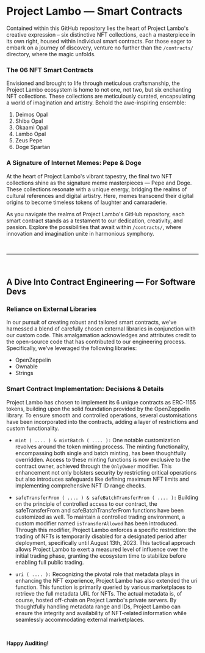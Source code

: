 # Project Lambo &mdash; Smart Contracts

Contained within this GitHub repository lies the heart of Project Lambo's creative expression – six distinctive NFT collections, each a masterpiece in its own right, housed within individual smart contracts. For those eager to embark on a journey of discovery, venture no further than the `/contracts/` directory, where the magic unfolds.

### The 06 NFT Smart Contracts

Envisioned and brought to life through meticulous craftsmanship, the Project Lambo ecosystem is home to not one, not two, but six enchanting NFT collections. These collections are meticulously curated, encapsulating a world of imagination and artistry. Behold the awe-inspiring ensemble:

1.  Deimos Opal
2.  Shiba Opal
3.  Okaami Opal
4.  Lambo Opal
5.  Zeus Pepe
6.  Doge Spartan

### A Signature of Internet Memes: Pepe & Doge

At the heart of Project Lambo's vibrant tapestry, the final two NFT collections shine as the signature meme masterpieces &mdash; Pepe and Doge. These collections resonate with a unique energy, bridging the realms of cultural references and digital artistry. Here, memes transcend their digital origins to become timeless tokens of laughter and camaraderie.

As you navigate the realms of Project Lambo's GitHub repository, each smart contract stands as a testament to our dedication, creativity, and passion. Explore the possibilities that await within `/contracts/`, where innovation and imagination unite in harmonious symphony.

<br>
<hr>
<br>

## A Dive Into Contract Engineering &mdash; For Software Devs

### Reliance on External Libraries

In our pursuit of creating robust and tailored smart contracts, we've harnessed a blend of carefully chosen external libraries in conjunction with our custom code. This amalgamation acknowledges and attributes credit to the open-source code that has contributed to our engineering process. Specifically, we've leveraged the following libraries:

- OpenZeppelin
- Ownable
- Strings

### Smart Contract Implementation: Decisions & Details

Project Lambo has chosen to implement its 6 unique contracts as ERC-1155 tokens, building upon the solid foundation provided by the OpenZeppelin library. To ensure smooth and controlled operations, several customisations have been incorporated into the contracts, adding a layer of restrictions and custom functionality.

- `mint ( .... ) & mintBatch ( .... ):` One notable customization revolves around the token minting process. The minting functionality, encompassing both single and batch minting, has been thoughtfully overridden. Access to these minting functions is now exclusive to the contract owner, achieved through the `OnlyOwner` modifier. This enhancement not only bolsters security by restricting critical operations but also introduces safeguards like defining maximum NFT limits and implementing comprehensive NFT ID range checks.

- `safeTransferFrom ( .... ) & safeBatchTransferFrom ( .... ):` Building on the principle of controlled access to our contract, the safeTransferFrom and safeBatchTransferFrom functions have been customized as well. To maintain a controlled trading environment, a custom modifier named `isTransferAllowed` has been introduced. Through this modifier, Project Lambo enforces a specific restriction: the trading of NFTs is temporarily disabled for a designated period after deployment, specifically until August 13th, 2023. This tactical approach allows Project Lambo to exert a measured level of influence over the initial trading phase, granting the ecosystem time to stabilize before enabling full public trading.

- `uri ( .... ):` Recognizing the pivotal role that metadata plays in enhancing the NFT experience, Project Lambo has also extended the uri function. This function is primarily queried by various marketplaces to retrieve the full metadata URL for NFTs. The actual metadata is, of course, hosted off-chain on Project Lambo's private servers. By thoughtfully handling metadata range and IDs, Project Lambo can ensure the integrity and availability of NFT-related information while seamlessly accommodating external marketplaces.

<br>

**Happy Auditing!**
